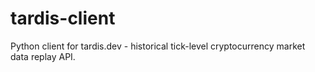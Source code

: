 # tardis-client

Python client for tardis.dev - historical tick-level cryptocurrency market data replay API.
